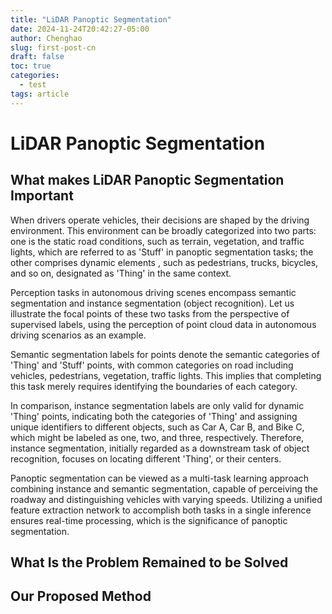 ```yaml
---
title: "LiDAR Panoptic Segmentation"
date: 2024-11-24T20:42:27-05:00
author: Chenghao
slug: first-post-cn
draft: false
toc: true
categories:
  - test
tags: article
---
```

# LiDAR Panoptic Segmentation


## What makes LiDAR Panoptic Segmentation Important

When drivers operate vehicles, their decisions are shaped by the driving environment. This environment can be broadly categorized into two parts: one is the static road conditions, such as terrain, vegetation, and traffic lights, which are referred to as 'Stuff' in panoptic segmentation tasks; the other comprises dynamic elements , such as pedestrians, trucks, bicycles, and so on, designated as 'Thing' in the same context.

Perception tasks in autonomous driving scenes encompass semantic segmentation and instance segmentation (object recognition). Let us illustrate the focal points of these two tasks from the perspective of supervised labels, using the perception of point cloud data in autonomous driving scenarios as an example. 

Semantic segmentation labels for points denote the semantic categories of 'Thing' and 'Stuff' points, with common categories on road including vehicles, pedestrians, vegetation, traffic lights. This implies that completing this task merely requires identifying the boundaries of each category. 

In comparison, instance segmentation labels are only valid for dynamic 'Thing' points, indicating both the categories of 'Thing' and assigning unique identifiers to different objects, such as Car A, Car B, and Bike C, which might be labeled as one, two, and three, respectively. Therefore, instance segmentation, initially regarded as a downstream task of object recognition, focuses on locating different 'Thing', or their centers.

Panoptic segmentation can be viewed as a multi-task learning approach combining instance and semantic segmentation, capable of perceiving the roadway and distinguishing vehicles with varying speeds. Utilizing a unified feature extraction network to accomplish both tasks in a single inference ensures real-time processing, which is the significance of panoptic segmentation.
## What Is the Problem Remained to be Solved

## Our Proposed Method